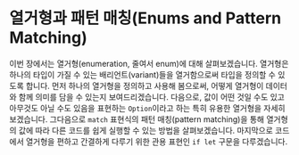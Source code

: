 # 열거형과 패턴 매칭(Enums and Pattern Matching)

이번 장에서는 열거형(enumeration, 줄여서 enum)에 대해 살펴보겠습니다. 열거형은 하나의 타입이 가질 수 있는 배리언트(variant)들을 열거함으로써 타입을 정의할 수 있도록 합니다. 먼저 하나의 열거형을 정의하고 사용해 봄으로써, 어떻게 열거형이 데이터와 함께 의미를 담을 수 있는지 보여드리겠습니다. 다음으로, 값이 어떤 것일 수도 있고 아무것도 아닐 수도 있음을 표현하는 `Option`이라고 하는 특히 유용한 열거형을 자세히 보겠습니다. 그다음으로 `match` 표현식의 패턴 매칭(pattern matching)을 통해 열거형의 값에 따라 다른 코드를 쉽게 실행할 수 있는 방법을 살펴보겠습니다. 마지막으로 코드에서 열거형을 편하고 간결하게 다루기 위한 관용 표현인 `if let` 구문을 다루겠습니다.